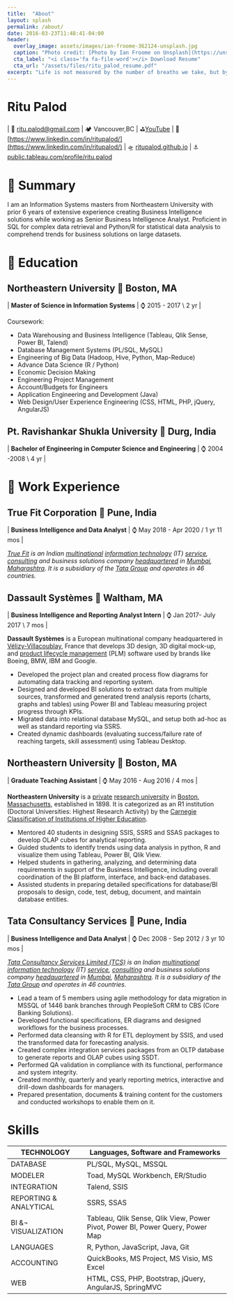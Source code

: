 ```yaml
---
title:  "About"
layout: splash
permalink: /about/
date: 2016-03-23T11:48:41-04:00
header:
  overlay_image: assets/images/ian-froome-362124-unsplash.jpg
  caption: "Photo credit: [Photo by Ian Froome on Unsplash](https://unsplash.com)"
  cta_label: "<i class='fa fa-file-word'></i> Download Resume"
  cta_url: "/assets/files/ritu_palod_resume.pdf"
excerpt: "Life is not measured by the number of breaths we take, but by the number of moments that take your breath away."
---
```


# Ritu Palod

| 📧 [ritu.palod@gmail.com](mailto:ritu.palod@gmail.com) | 🏕 Vancouver,BC | ⛳[YouTube](https://www.youtube.com/watch?v=VylltUWySAU&t=6s)
| 👒 [https://www.linkedin.com/in/ritupalod/](https://www.linkedin.com/in/ritupalod/) | 🛸 [ritupalod.github.io](https://ritupalod.github.io) | ⚓ [public.tableau.com/profile/ritu.palod](https://public.tableau.com/profile/ritu.palod)


# :sunrise: Summary
I am an Information Systems masters from Northeastern University with prior 6 years of extensive experience creating Business Intelligence solutions while working as Senior Business Intelligence Analyst. Proficient in SQL for complex data retrieval and Python/R for statistical data analysis to comprehend trends for business solutions on large datasets.

# :school: Education
## Northeastern University :pushpin: Boston, MA

| **Master of Science in Information Systems** | :watch: 2015 - 2017 \ 2 yr |

Coursework:
- Data Warehousing and Business Intelligence (Tableau, Qlik Sense, Power BI, Talend)
- Database Management Systems (PL/SQL, MySQL)
- Engineering of Big Data (Hadoop, Hive, Python, Map-Reduce)
- Advance Data Science (R / Python)
- Economic Decision Making
- Engineering Project Management
- Account/Budgets for Engineers
- Application Engineering and Development (Java)
- Web Design/User Experience Engineering (CSS, HTML, PHP, jQuery, AngularJS)

## Pt. Ravishankar Shukla University :pushpin: Durg, India

| **Bachelor of Engineering in Computer Science and Engineering** | :watch: 2004 -2008 \ 4 yr |

# :office: Work Experience

## True Fit Corporation :pushpin: Pune, India

| **Business Intelligence and Data Analyst** | :watch: May 2018 - Apr 2020 / 1 yr 11 mos |

*[True Fit](https://en.wikipedia.org/wiki/Tata_Consultancy_Services)  is an Indian [multinational](https://en.wikipedia.org/wiki/Multinational_corporation "Multinational corporation")  [information technology](https://en.wikipedia.org/wiki/Information_technology "Information technology") (IT) [service](https://en.wikipedia.org/wiki/Service_(economics) "Service (economics)"), [consulting](https://en.wikipedia.org/wiki/Information_technology_consulting "Information technology consulting") and business solutions company [headquartered](https://en.wikipedia.org/wiki/Headquarter "Headquarter") in [Mumbai](https://en.wikipedia.org/wiki/Mumbai "Mumbai"), [Maharashtra](https://en.wikipedia.org/wiki/Maharashtra "Maharashtra"). It is a subsidiary of the [Tata Group](https://en.wikipedia.org/wiki/Tata_Group "Tata Group") and operates in 46 countries.*





## Dassault Systèmes :pushpin: Waltham, MA

| **Business Intelligence and Reporting Analyst Intern** | :watch: Jan 2017- July 2017 \ 7 mos |

**Dassault Systèmes** is a European multinational company headquartered in [Vélizy-Villacoublay](https://en.wikipedia.org/wiki/V%C3%A9lizy-Villacoublay "Vélizy-Villacoublay"), France that develops 3D design, 3D digital mock-up, and [product lifecycle management](https://en.wikipedia.org/wiki/Product_lifecycle_management "Product lifecycle management") (PLM) software used by brands like Boeing, BMW, IBM and Google.

- Developed the project plan and created process flow diagrams for automating data tracking and reporting system.
- Designed and developed BI solutions to extract data from multiple sources, transformed and generated trend analysis reports (charts, graphs and
tables) using Power BI and Tableau measuring project progress through KPIs.
- Migrated data into relational database MySQL, and setup both ad-hoc as well as standard reporting via SSRS.
- Created dynamic dashboards (evaluating success/failure rate of reaching targets, skill assessment) using Tableau Desktop.

## Northeastern University :pushpin: Boston, MA

| **Graduate Teaching Assistant** | :watch: May 2016 - Aug 2016 / 4 mos |

**Northeastern University** is a [private](https://en.wikipedia.org/wiki/Private_university "Private university")  [research university](https://en.wikipedia.org/wiki/Research_university "Research university") in [Boston](https://en.wikipedia.org/wiki/Boston "Boston"), [Massachusetts](https://en.wikipedia.org/wiki/Massachusetts "Massachusetts"), established in 1898. It is categorized as an R1 institution (Doctoral Universities: Highest Research Activity) by the [Carnegie Classification of Institutions of Higher Education](https://en.wikipedia.org/wiki/Carnegie_Classification_of_Institutions_of_Higher_Education "Carnegie Classification of Institutions of Higher Education").


- Mentored 40 students in designing SSIS, SSRS and SSAS packages to develop OLAP cubes for analytical reporting.
- Guided students to identify trends using data analysis in python, R and visualize them using Tableau, Power BI, Qlik View.
- Helped students in gathering, analyzing, and determining data requirements in support of the Business Intelligence, including overall coordination of the BI platform, interface, and back-end databases.
- Assisted students in preparing detailed specifications for database/BI proposals to design, code, test, debug, document, and maintain database entities.


## Tata Consultancy Services :pushpin: Pune, India

| **Business Intelligence and Data Analyst** | :watch: Dec 2008 - Sep 2012 / 3 yr 10 mos |

*[Tata Consultancy Services Limited (TCS)](https://en.wikipedia.org/wiki/Tata_Consultancy_Services)  is an Indian [multinational](https://en.wikipedia.org/wiki/Multinational_corporation "Multinational corporation")  [information technology](https://en.wikipedia.org/wiki/Information_technology "Information technology") (IT) [service](https://en.wikipedia.org/wiki/Service_(economics) "Service (economics)"), [consulting](https://en.wikipedia.org/wiki/Information_technology_consulting "Information technology consulting") and business solutions company [headquartered](https://en.wikipedia.org/wiki/Headquarter "Headquarter") in [Mumbai](https://en.wikipedia.org/wiki/Mumbai "Mumbai"), [Maharashtra](https://en.wikipedia.org/wiki/Maharashtra "Maharashtra"). It is a subsidiary of the [Tata Group](https://en.wikipedia.org/wiki/Tata_Group "Tata Group") and operates in 46 countries.*

- Lead a team of 5 members using agile methodology for data migration in MSSQL of 1446 bank branches through PeopleSoft CRM to CBS (Core Banking Solutions).
- Developed functional specifications, ER diagrams and designed workflows for the business processes.
- Performed data cleansing with R for ETL deployment by SSIS, and used the transformed data for forecasting analysis.
- Created complex integration services packages from an OLTP database to generate reports and OLAP cubes using SSDT.
- Performed QA validation in compliance with its functional, performance and system integrity.
- Created monthly, quarterly and yearly reporting metrics, interactive and drill-down dashboards for managers.
- Prepared presentation, documents & training content for the customers and conducted workshops to enable them on it.

# Skills


|TECHNOLOGY            | Languages, Software and Frameworks                                           |
|----------------------|------------------------------------------------------------------------------|
|DATABASE              | PL/SQL, MySQL, MSSQL                                                         |
|MODELER               | Toad, MySQL Workbench, ER/Studio                                             |
|INTEGRATION           | Talend, SSIS                                                                 |
|REPORTING & ANALYTICAL| SSRS, SSAS                                                                   |
|BI &¬ VISUALIZATION   | Tableau, Qlik Sense, Qlik View, Power Pivot, Power BI, Power Query, Power Map|
|LANGUAGES             | R, Python, JavaScript, Java, Git                                             |
|ACCOUNTING            | QuickBooks, MS Project, MS Visio, MS Excel                                   |
|WEB                   | HTML, CSS, PHP, Bootstrap, jQuery, AngularJS, SpringMVC                      |

